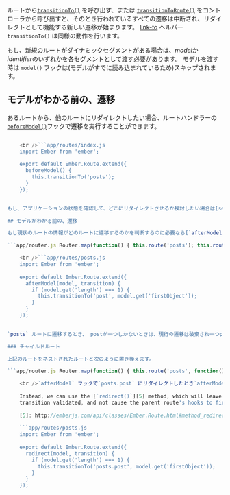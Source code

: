 ルートから[`transitionTo()`](http://emberjs.com/api/classes/Ember.Route.html#method_transitionTo) を呼び出す、または [`transitionToRoute()`](http://emberjs.com/api/classes/Ember.Controller.html#method_transitionToRoute) をコントローラから呼び出すと、そのとき行われているすべての遷移は中断され、リダイレクトとして機能する新しい遷移が始まります。 [link-to](../../templates/links) ヘルパー`transitionTo()` は同様の動作を行います。

もし、新規のルートがダイナミックセグメントがある場合は、*model*か *identifier*のいずれかを各セグメントとして渡す必要があります。 モデルを渡す時は `model()` フックは(モデルがすでに読み込まれているため)スキップされます。

## モデルがわかる前の、遷移

あるルートから、他のルートにリダイレクトしたい場合、ルートハンドラーの[`beforeModel()`](http://emberjs.com/api/classes/Ember.Route.html#method_beforeModel)フックで遷移を実行することができます。

```app/router.js Router.map(function() { this.route('posts'); });

    <br />```app/routes/index.js
    import Ember from 'ember';
    
    export default Ember.Route.extend({
      beforeModel() {
        this.transitionTo('posts');
      }
    });
    

もし、アプリケーションの状態を確認して、どこにリダイレクトさせるか検討したい場合は[service](../../applications/services)を利用することができます。.

## モデルがわかる前の、遷移

もし現状のルートの情報がどのルートに遷移するのかを判断するのに必要なら[`afterModel()`](http://emberjs.com/api/classes/Ember.Route.html#method_afterModel) フックの情報を利用することができます。 第一引数としてモデルを、第二引数として遷移を第二引数として受け取ります。 例えば

```app/router.js Router.map(function() { this.route('posts'); this.route('post', { path: '/post/:post_id' }); });

    <br />```app/routes/posts.js
    import Ember from 'ember';
    
    export default Ember.Route.extend({
      afterModel(model, transition) {
        if (model.get('length') === 1) {
          this.transitionTo('post', model.get('firstObject'));
        }
      }
    });
    

`posts` ルートに遷移するとき、 postが一つしかないときは、現行の遷移は破棄され一つpost オブジェクトをモデルとする`PostRoute`を優先します。

### チャイルドルート

上記のルートをネストされたルートと次のように置き換えます。

```app/router.js Router.map(function() { this.route('posts', function() { this.route('post', { path: ':post_id' }); }); });

    <br />`afterModel` フックで`posts.post` にリダイレクトしたとき`afterModel`は基本的にこのルートに入ることを無効化します。 そうすることで`posts`ルートは`beforeModel`、`model`そして `afterModel` フックが再度、新規のリダイレクトされた遷移で起動されます。 これはリダイレクトの直前で起こるため、効率的ではありません。
    
    Instead, we can use the [`redirect()`][5] method, which will leave the original
    transition validated, and not cause the parent route's hooks to fire again:
    
    [5]: http://emberjs.com/api/classes/Ember.Route.html#method_redirect
    
    ```app/routes/posts.js
    import Ember from 'ember';
    
    export default Ember.Route.extend({
      redirect(model, transition) {
        if (model.get('length') === 1) {
          this.transitionTo('posts.post', model.get('firstObject'));
        }
      }
    });